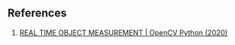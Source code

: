 ## References

1) [REAL TIME OBJECT MEASUREMENT | OpenCV Python (2020)](https://www.youtube.com/watch?v=tk9war7_y0Q)

